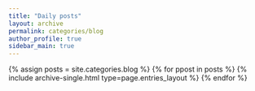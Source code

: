 ```yaml
---
title: "Daily posts"
layout: archive
permalink: categories/blog
author_profile: true
sidebar_main: true
---
```


{% assign posts = site.categories.blog %}
{% for ppost in posts %} {% include archive-single.html type=page.entries_layout %} {% endfor %}